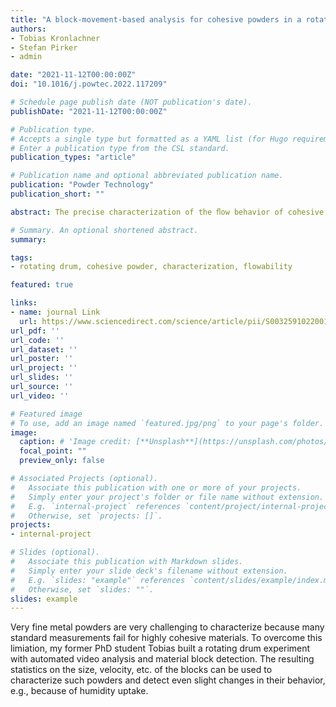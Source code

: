```yaml
---
title: "A block-movement-based analysis for cohesive powders in a rotating drum experiment"
authors:
- Tobias Kronlachner
- Stefan Pirker
- admin

date: "2021-11-12T00:00:00Z"
doi: "10.1016/j.powtec.2022.117209"

# Schedule page publish date (NOT publication's date).
publishDate: "2021-11-12T00:00:00Z"

# Publication type.
# Accepts a single type but formatted as a YAML list (for Hugo requirements).
# Enter a publication type from the CSL standard.
publication_types: "article"

# Publication name and optional abbreviated publication name.
publication: "Powder Technology"
publication_short: ""

abstract: The precise characterization of the ﬂow behavior of cohesive powders can be challenging. With the block-movement-based analysis, we introduce a more immediate characterization technique that even works for highly cohesive powders. Based on the strongly discontinuous dynamics in rotating drums dominated by the formation of large blocks and their subsequent breakage in abrupt avalanche events, it describes the ﬂow behavior with geometrical properties of the falling down structures like block height or speed. Its advantages are the higher information content and the short observation time to get stable results. These properties make it a promising candidate for calibrating parameters for computer simulations. In addition, its high sensitivity allows to detect even small changes in the ﬂow behavior. We demonstrate the method with three metal powders and identify the differences in their ﬂowability. Furthermore, we investigate the inﬂuence of preconditioning at different humidity to underline the sensitivity of our approach.

# Summary. An optional shortened abstract.
summary:

tags:
- rotating drum, cohesive powder, characterization, flowability

featured: true

links:
- name: journal Link
  url: https://www.sciencedirect.com/science/article/pii/S0032591022001036
url_pdf: ''
url_code: ''
url_dataset: ''
url_poster: ''
url_project: ''
url_slides: ''
url_source: ''
url_video: ''

# Featured image
# To use, add an image named `featured.jpg/png` to your page's folder. 
image:
  caption: # 'Image credit: [**Unsplash**](https://unsplash.com/photos/s9CC2SKySJM)'
  focal_point: ""
  preview_only: false

# Associated Projects (optional).
#   Associate this publication with one or more of your projects.
#   Simply enter your project's folder or file name without extension.
#   E.g. `internal-project` references `content/project/internal-project/index.md`.
#   Otherwise, set `projects: []`.
projects:
- internal-project

# Slides (optional).
#   Associate this publication with Markdown slides.
#   Simply enter your slide deck's filename without extension.
#   E.g. `slides: "example"` references `content/slides/example/index.md`.
#   Otherwise, set `slides: ""`.
slides: example
---
```


Very fine metal powders are very challenging to characterize because many standard measurements fail for highly cohesive materials. To overcome this limiation, my former PhD student Tobias built a rotating drum experiment with automated video analysis and material block detection. The resulting statistics on the size, velocity, etc. of the blocks can be used to characterize such powders and detect even slight changes in their behavior, e.g., because of humidity uptake.
